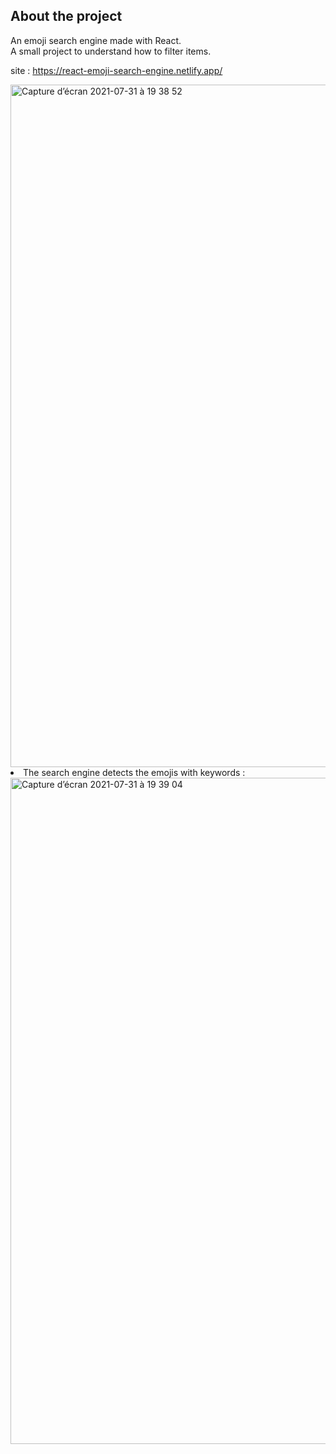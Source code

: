 ## About the project

An emoji search engine made with React.  
A small project to understand how to filter items.

site : https://react-emoji-search-engine.netlify.app/

<img width="1092" alt="Capture d’écran 2021-07-31 à 19 38 52" src="https://user-images.githubusercontent.com/77752681/127748129-26acc74d-b77c-4e29-a45b-46f701bbe223.png">

<li>The search engine detects the emojis with keywords : </li>

<img width="1066" alt="Capture d’écran 2021-07-31 à 19 39 04" src="https://user-images.githubusercontent.com/77752681/127748136-b89b3d96-4b9a-4091-b4ef-71d2d98ec67d.png">


